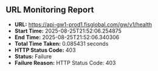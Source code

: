## URL Monitoring Report

- **URL:** https://api-gw1-prod1.fisglobal.com/gw/v1/health
- **Start Time:** 2025-08-25T21:52:06.254875
- **End Time:** 2025-08-25T21:52:06.340306
- **Total Time Taken:** 0.085431 seconds
- **HTTP Status Code:** 403
- **Status:** Failure
- **Failure Reason:** HTTP Status Code: 403
